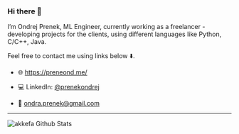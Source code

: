 ### Hi there 👋

I’m Ondrej Prenek, ML Engineer, currently working as a freelancer - developing projects for the clients, using different languages like Python, C/C++, Java.

Feel free to contact me using links below ⬇️.

- 🌐 https://preneond.me/

- 💻 LinkedIn: [@prenekondrej](https://www.linkedin.com/in/prenekondrej/)

- 📧 [ondra.prenek@gmail.com](mailto:ondra.prenek@gmail.com)

---

<img align="left" alt="akkefa Github Stats" src="https://github-readme-stats.vercel.app/api?username=preneond&show_icons=true&hide_border=true" />
